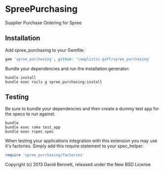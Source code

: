 SpreePurchasing
===============

Supplier Purchase Ordering for Spree

Installation
------------

Add spree_purchasing to your Gemfile:

```ruby
gem 'spree_purchasing', github: 'complistic-gaff/spree_purchasing'
```

Bundle your dependencies and run the installation generator:

```shell
bundle install
bundle exec rails g spree_purchasing:install
```

Testing
-------

Be sure to bundle your dependencies and then create a dummy test app for the specs to run against.

```shell
bundle
bundle exec rake test_app
bundle exec rspec spec
```

When testing your applications integration with this extension you may use it's factories.
Simply add this require statement to your spec_helper:

```ruby
require 'spree_purchasing/factories'
```

Copyright (c) 2013 David Bennett, released under the New BSD License
